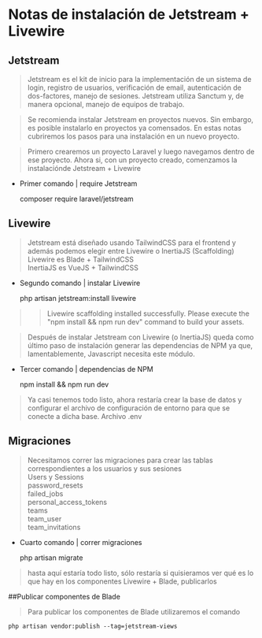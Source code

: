 # Notas de instalación de Jetstream + Livewire

## Jetstream
>Jetstream es el kit de inicio para la implementación de un sistema de login, registro de usuarios, verificación de email, autenticación de dos-factores, manejo de sesiones.
Jetstream utiliza Sanctum y, de manera opcional, manejo de equipos de trabajo.

> Se recomienda instalar Jetstream en proyectos nuevos. Sin embargo, es posible instalarlo en proyectos ya comensados. 
> En estas notas cubriremos los pasos para una instalación en un nuevo proyecto. 

> Primero crearemos un proyecto Laravel y luego navegamos dentro de ese proyecto. 
> Ahora si, con un proyecto creado, comenzamos la instalaciónde Jetstream + Livewire
 
  + Primer comando | require Jetstream


    composer require laravel/jetstream

## Livewire
>Jetstream está diseñado usando TailwindCSS para el frontend y además podemos elegir entre Livewire o InertiaJS
(Scaffolding)
> Livewire es Blade + TailwindCSS    
> InertiaJS es VueJS + TailwindCSS

+ Segundo comando | instalar Livewire
  

    php artisan jetstream:install livewire   

>> Livewire scaffolding installed successfully.
>>Please execute the "npm install && npm run dev" command to build your assets.

>Después de instalar Jetstream con Livewire (o InertiaJS) queda como último paso de instalación generar las dependencias de NPM ya que, lamentablemente, Javascript necesita este módulo.

+ Tercer comando | dependencias de NPM


    npm install && npm run dev  

> Ya casi tenemos todo listo, ahora restaría crear la base de datos y configurar el archivo de configuración de entorno para que se conecte a dicha base. 
> Archivo .env
 
## Migraciones
>Necesitamos correr las migraciones para crear las tablas correspondientes a los usuarios y sus sesiones  
> Users y Sessions  
>   password_resets  
>	failed_jobs  
>	personal_access_tokens  
>	teams  
>	team_user  
>	team_invitations

+ Cuarto comando | correr migraciones


    php artisan migrate   

> hasta aquí estaría todo listo, sólo restaría si quisieramos ver qué es lo que hay en los componentes Livewire + Blade, publicarlos

##Publicar componentes de Blade
> Para publicar los componentes de Blade utilizaremos el comando

    php artisan vendor:publish --tag=jetstream-views